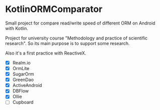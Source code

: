 # KotlinORMComparator
Small project for compare read/write speed of different ORM on Android with Kotlin.

Project for university course "Methodology and practice of scientific research". So its main purpose is to support some research.

Also it's a first practice with ReactiveX.

- [x] Realm.io
- [x] OrmLite
- [x] SugarOrm
- [x] GreenDao
- [x] ActiveAndroid
- [x] DBFlow
- [x] Ollie
- [ ] Cupboard
